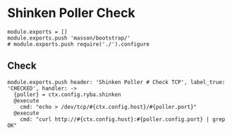 
# Shinken Poller Check

    module.exports = []
    module.exports.push 'masson/bootstrap/'
    # module.exports.push require('./').configure

## Check

    module.exports.push header: 'Shinken Poller # Check TCP', label_true: 'CHECKED', handler: ->
      {poller} = ctx.config.ryba.shinken
      @execute
        cmd: "echo > /dev/tcp/#{ctx.config.host}/#{poller.port}"
      @execute
        cmd: "curl http://#{ctx.config.host}:#{poller.config.port} | grep OK"

